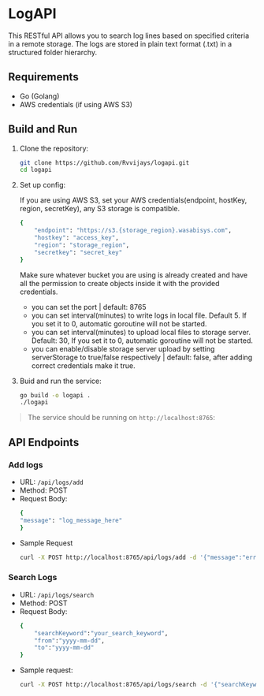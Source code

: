 # LogAPI

This RESTful API allows you to search log lines based on specified criteria in a remote storage. The logs are stored in plain text format (.txt) in a structured folder hierarchy.

## Requirements

- Go (Golang)
- AWS credentials (if using AWS S3)

## Build and Run

1. Clone the repository:

   ```bash
   git clone https://github.com/Rvvijays/logapi.git
   cd logapi


2. Set up config:

    If you are using AWS S3, set your AWS credentials(endpoint, hostKey, region, secretKey), any S3 storage is compatible.
    ```bash
    {
        "endpoint": "https://s3.{storage_region}.wasabisys.com",
        "hostkey": "access_key",
        "region": "storage_region",
        "secretkey": "secret_key"
    }
    ```
    Make sure whatever bucket you are using is already created and have all the permission to create objects inside it with the provided credentials.
    - you can set the port | default: 8765
    - you can set interval(minutes) to write logs in local file. Default 5. If you set it to 0, automatic goroutine will not be started.
    - you can set interval(minutes) to upload local files to storage server. Default: 30, If you set it to 0, automatic goroutine will not be started.
    - you can enable/disable storage server upload by setting serverStorage to true/false respectively | default: false, after adding correct credentials make it true.

3. Buid and run the service:
    ```bash
    go build -o logapi .
    ./logapi

> The service should be running on `http://localhost:8765`:

## API Endpoints
### Add logs
- URL: `/api/logs/add`
- Method: POST
- Request Body:
    ```bash
    {
    "message": "log_message_here"
    }
- Sample Request
    ```bash
    curl -X POST http://localhost:8765/api/logs/add -d '{"message":"error: getting error in file opening."}'

### Search Logs
- URL: `/api/logs/search`
- Method: POST
- Request Body:
    ```bash
    {
        "searchKeyword":"your_search_keyword",
        "from":"yyyy-mm-dd",
        "to":"yyyy-mm-dd"
    }
- Sample request:
    ```bash
    curl -X POST http://localhost:8765/api/logs/search -d '{"searchKeyword":"error","from":"2024-04-01","to":"2024-04-01"}'



